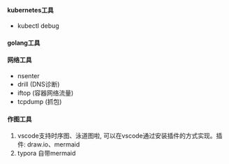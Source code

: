 #### kubernetes工具
- kubectl debug

#### golang工具

#### 网络工具
- nsenter
- drill (DNS诊断)
- iftop (容器网络流量)
- tcpdump (抓包)

#### 作图工具
1. vscode支持时序图、泳道图啦, 可以在vscode通过安装插件的方式实现。插件: draw.io、mermaid
2. typora 自带mermaid